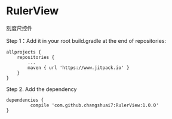 # RulerView
刻度尺控件


Step 1：Add it in your root build.gradle at the end of repositories:

	allprojects {
		repositories {
			...
			maven { url 'https://www.jitpack.io' }
		}
	}
  
Step 2. Add the dependency

	dependencies {
	         compile 'com.github.changshuai7:RulerView:1.0.0'
	}
